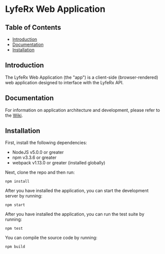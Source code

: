 # LyfeRx Web Application #

## Table of Contents ##

* [Introduction](#introduction)
* [Documentation](#documentation)
* [Installation](#installation)

## <a id="introduction">Introduction</a> ##
The LyfeRx Web Application (the "app") is a client-side (browser-rendered) web application designed to interface with the LyfeRx API.      

## <a id="documentation">Documentation</a> ##
For information on application architecture and development, please refer to the [Wiki](https://github.com/indusriverventures/lyferx-web/wiki).

## <a id="installation">Installation</a> ##
First, install the following dependencies:
- NodeJS v5.0.0 or greater
- npm v3.3.6 or greater
- webpack v1.13.0 or greater (installed globally)

Next, clone the repo and then run:
```
npm install
```  

After you have installed the application, you can start the development server by running:
```
npm start
```

After you have installed the application, you can run the test suite by running:
```
npm test
```

You can compile the source code by running:
```
npm build
```